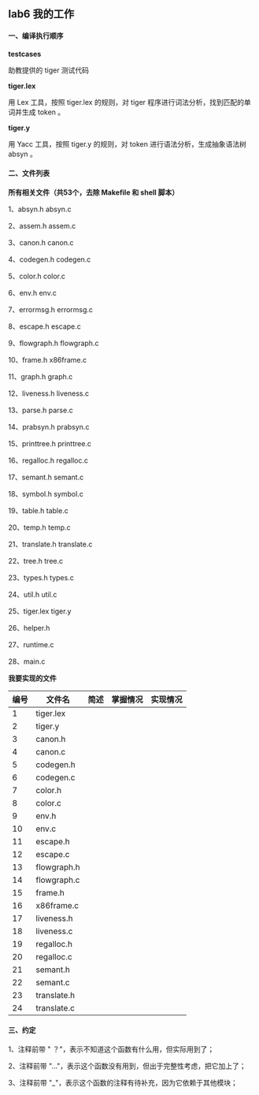 ## lab6 我的工作

#### 一、编译执行顺序

**testcases**

助教提供的 tiger 测试代码

**tiger.lex**

用 Lex 工具，按照 tiger.lex 的规则，对 tiger 程序进行词法分析，找到匹配的单词并生成 token 。

**tiger.y**

用 Yacc 工具，按照 tiger.y 的规则，对 token 进行语法分析，生成抽象语法树 absyn 。





#### 二、文件列表

**所有相关文件（共53个，去除 Makefile 和 shell 脚本）**

1、absyn.h		absyn.c

2、assem.h		assem.c

3、canon.h		canon.c

4、codegen.h		codegen.c

5、color.h		color.c

6、env.h		env.c

7、errormsg.h		errormsg.c

8、escape.h		escape.c

9、flowgraph.h		flowgraph.c

10、frame.h		x86frame.c

11、graph.h		graph.c

12、liveness.h		liveness.c

13、parse.h		parse.c

14、prabsyn.h		prabsyn.c

15、printtree.h		printtree.c

16、regalloc.h		regalloc.c

17、semant.h		semant.c

18、symbol.h		symbol.c

19、table.h		table.c

20、temp.h		temp.c

21、translate.h		translate.c

22、tree.h		tree.c

23、types.h		types.c

24、util.h		util.c

25、tiger.lex		tiger.y

26、helper.h

27、runtime.c

28、main.c



**我要实现的文件**

| 编号 | 文件名      | 简述 | 掌握情况 | 实现情况 |
| ---- | ----------- | ---- | -------- | -------- |
| 1    | tiger.lex   |      |          |          |
| 2    | tiger.y     |      |          |          |
| 3    | canon.h     |      |          |          |
| 4    | canon.c     |      |          |          |
| 5    | codegen.h   |      |          |          |
| 6    | codegen.c   |      |          |          |
| 7    | color.h     |      |          |          |
| 8    | color.c     |      |          |          |
| 9    | env.h       |      |          |          |
| 10   | env.c       |      |          |          |
| 11   | escape.h    |      |          |          |
| 12   | escape.c    |      |          |          |
| 13   | flowgraph.h |      |          |          |
| 14   | flowgraph.c |      |          |          |
| 15   | frame.h     |      |          |          |
| 16   | x86frame.c  |      |          |          |
| 17   | liveness.h  |      |          |          |
| 18   | liveness.c  |      |          |          |
| 19   | regalloc.h  |      |          |          |
| 20   | regalloc.c  |      |          |          |
| 21   | semant.h    |      |          |          |
| 22   | semant.c    |      |          |          |
| 23   | translate.h |      |          |          |
| 24   | translate.c |      |          |          |



#### 三、约定

1、注释前带 " ？"，表示不知道这个函数有什么用，但实际用到了；

2、注释前带 "..."，表示这个函数没有用到，但出于完整性考虑，把它加上了；

3、注释前带 "_"，表示这个函数的注释有待补充，因为它依赖于其他模块；